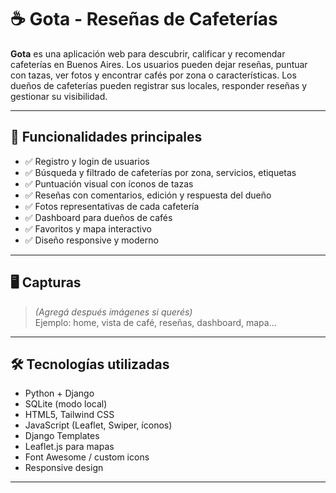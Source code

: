 # ☕ Gota - Reseñas de Cafeterías

**Gota** es una aplicación web para descubrir, calificar y recomendar cafeterías en Buenos Aires. Los usuarios pueden dejar reseñas, puntuar con tazas, ver fotos y encontrar cafés por zona o características. Los dueños de cafeterías pueden registrar sus locales, responder reseñas y gestionar su visibilidad.

---

## 🚀 Funcionalidades principales

- ✅ Registro y login de usuarios
- ✅ Búsqueda y filtrado de cafeterías por zona, servicios, etiquetas
- ✅ Puntuación visual con íconos de tazas
- ✅ Reseñas con comentarios, edición y respuesta del dueño
- ✅ Fotos representativas de cada cafetería
- ✅ Dashboard para dueños de cafés
- ✅ Favoritos y mapa interactivo
- ✅ Diseño responsive y moderno

---

## 🖥️ Capturas

> *(Agregá después imágenes si querés)*  
> Ejemplo: home, vista de café, reseñas, dashboard, mapa...

---

## 🛠️ Tecnologías utilizadas

- Python + Django
- SQLite (modo local)
- HTML5, Tailwind CSS
- JavaScript (Leaflet, Swiper, íconos)
- Django Templates
- Leaflet.js para mapas
- Font Awesome / custom icons
- Responsive design

---

